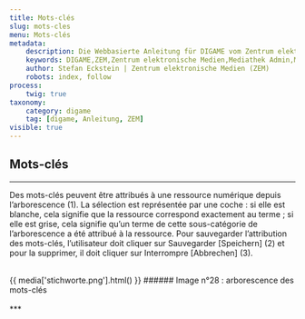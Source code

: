 ```yaml
---
title: Mots-clés
slug: mots-cles
menu: Mots-clés
metadata:
    description: Die Webbasierte Anleitung für DIGAME vom Zentrum elektronische Medien ZEM.
    keywords: DIGAME,ZEM,Zentrum elektronische Medien,Mediathek Admin,Mediathek,Bilddatenbank,Bildverwaltung,Bundesverwaltung,Eidgenossenschaft,Schweizerische Eidgenossenschaft,VBS,Bundesamt für Verteidigung, Bevölkerungsschutz und Sport
    author: Stefan Eckstein | Zentrum elektronische Medien (ZEM)
    robots: index, follow
process:
	twig: true
taxonomy:
    category: digame
    tag: [digame, Anleitung, ZEM]
visible: true
---
```


## Mots-clés
***
Des mots-clés peuvent être attribués à une ressource numérique depuis l’arborescence (1). La sélection est représentée par une coche : si elle est blanche, cela signifie que la ressource correspond exactement au terme ; si elle est grise, cela signifie qu’un terme de cette sous-catégorie de l’arborescence a été attribué à la ressource. Pour sauvegarder l’attribution des mots-clés, l’utilisateur doit cliquer sur Sauvegarder [Speichern] (2) et pour la supprimer, il doit cliquer sur Interrompre [Abbrechen] (3).

<br>
{{ media['stichworte.png'].html() }}
###### Image n°28 : arborescence des mots-clés
<br>


<br>
***
